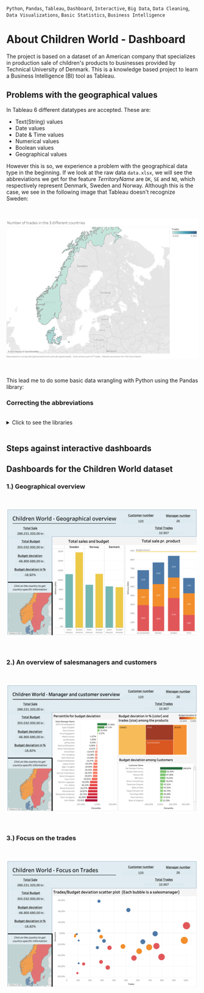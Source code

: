 `Python`, `Pandas`, `Tableau`, `Dashboard`, `Interactive`, `Big Data`, `Data Cleaning`, `Data Visualizations`, `Basic Statistics`, `Business Intelligence`

# About Children World - Dashboard
The project is based on a dataset of an American company that specializes in production sale of children's products to businesses 
provided by Technical University of Denmark. This is a knowledge based project to learn a Business Intelligence (BI) tool as Tableau. 


## Problems with the geographical values

In Tableau 6 different datatypes are accepted. These are:
- Text(String) values 
- Date values
- Date & Time values
- Numerical values
- Boolean values
- Geographical values

However this is so, we experience a problem with the geographical data type in the beginning. If we look at the raw data `data.xlsx`, we will see 
the abbreviations we get for the feature *TerritoryName* are `DK`, `SE` and `NO`, which respectively represent Denmark, Sweden and Norway. Although
this is the case, we see in the following image that Tableau doesn't recognize Sweden:

<br>
<p align="center"> <img src="./git_image/raw_country_name_problem.png" alt="Drawing"/> </p>
<br>

This lead me to do some basic data wrangling with Python using the Pandas library:

###  Correcting the abbreviations

<br>

<details>
<summary>Click to see the libraries</summary>

```python
# Import relevant library
import pandas as pd

# Load the raw data
df = pd.read_excel('data.xlsx')

# Correcting from abbreviation to full country name. To make tableau understand it.
df.loc[df['TerritoryName'] == "SE", 'TerritoryName'] = "Sweden"
df.loc[df['TerritoryName'] == "DK", 'TerritoryName'] = "Denmark"
df.loc[df['TerritoryName'] == "NO", 'TerritoryName'] = "Norway"

# Outputing the corrected dataframe as excel file
df.to_excel("cleaned_data.xlsx")  
```

</details>

<br>

## Steps against interactive dashboards






## Dashboards for the Children World dataset

### 1.) Geographical overview

<br>
<p align="center"> <img src="./git_image/geographical_overview.png" alt="Drawing"/> </p>
<br>

### 2.) An overview of salesmanagers and customers

<br>
<p align="center"> <img src="./git_image/manager_and_customer_overview.png" alt="Drawing"/> </p>
<br>


### 3.) Focus on the trades 

<br>
<p align="center"> <img src="./git_image/focus_on_trades.png" alt="Drawing"/> </p>
<br>










